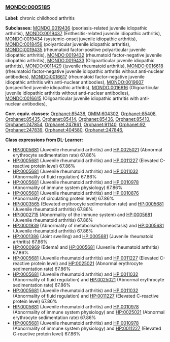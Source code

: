
### [MONDO:0005185](http://purl.obolibrary.org/obo/MONDO_0005185)
**Label:** chronic childhood arthritis

**Subclasses:** [MONDO:0019436](http://purl.obolibrary.org/obo/MONDO_0019436) (psoriasis-related juvenile idiopathic arthritis), [MONDO:0019437](http://purl.obolibrary.org/obo/MONDO_0019437) (Enthesitis-related juvenile idiopathic arthritis), [MONDO:0019434](http://purl.obolibrary.org/obo/MONDO_0019434) (systemic-onset juvenile idiopathic arthritis), [MONDO:0018456](http://purl.obolibrary.org/obo/MONDO_0018456) (polyarticular juvenile idiopathic arthritis), [MONDO:0019435](http://purl.obolibrary.org/obo/MONDO_0019435) (rheumatoid factor-positive polyarticular juvenile idiopathic arthritis), [MONDO:0019432](http://purl.obolibrary.org/obo/MONDO_0019432) (rheumatoid factor-negative juvenile idiopathic arthritis), [MONDO:0019433](http://purl.obolibrary.org/obo/MONDO_0019433) (Oligoarticular juvenile idiopathic arthritis), [MONDO:0011429](http://purl.obolibrary.org/obo/MONDO_0011429) (juvenile rheumatoid arthritis), [MONDO:0016618](http://purl.obolibrary.org/obo/MONDO_0016618) (rheumatoid factor-negative juvenile idiopathic arthritis without anti-nuclear antibodies), [MONDO:0016617](http://purl.obolibrary.org/obo/MONDO_0016617) (rheumatoid factor-negative juvenile idiopathic arthritis with anti-nuclear antibodies), [MONDO:0019607](http://purl.obolibrary.org/obo/MONDO_0019607) (unspecified juvenile idiopathic arthritis), [MONDO:0016616](http://purl.obolibrary.org/obo/MONDO_0016616) (Oligoarticular juvenile idiopathic arthritis without anti-nuclear antibodies), [MONDO:0016615](http://purl.obolibrary.org/obo/MONDO_0016615) (Oligoarticular juvenile idiopathic arthritis with anti-nuclear antibodies), 

**Corr. equiv. classes:** [Orphanet:85438](http://www.orpha.net/ORDO/Orphanet_85438), [OMIM:604302](http://purl.obolibrary.org/obo/OMIM_604302), [Orphanet:85408](http://www.orpha.net/ORDO/Orphanet_85408), [Orphanet:85435](http://www.orpha.net/ORDO/Orphanet_85435), [Orphanet:85414](http://www.orpha.net/ORDO/Orphanet_85414), [Orphanet:85436](http://www.orpha.net/ORDO/Orphanet_85436), [Orphanet:85410](http://www.orpha.net/ORDO/Orphanet_85410), [Orphanet:247854](http://www.orpha.net/ORDO/Orphanet_247854), [Orphanet:247861](http://www.orpha.net/ORDO/Orphanet_247861), [Orphanet:91140](http://www.orpha.net/ORDO/Orphanet_91140), [Orphanet:92](http://www.orpha.net/ORDO/Orphanet_92), [Orphanet:247839](http://www.orpha.net/ORDO/Orphanet_247839), [Orphanet:404580](http://www.orpha.net/ORDO/Orphanet_404580), [Orphanet:247846](http://www.orpha.net/ORDO/Orphanet_247846), 

**Class expressions from DL-Learner:**

- [HP:0005681](http://purl.obolibrary.org/obo/HP_0005681) (Juvenile rheumatoid arthritis) and [HP:0025021](http://purl.obolibrary.org/obo/HP_0025021) (Abnormal erythrocyte sedimentation rate) 67.86%
- [HP:0005681](http://purl.obolibrary.org/obo/HP_0005681) (Juvenile rheumatoid arthritis) and [HP:0011227](http://purl.obolibrary.org/obo/HP_0011227) (Elevated C-reactive protein level) 67.86%
- [HP:0005681](http://purl.obolibrary.org/obo/HP_0005681) (Juvenile rheumatoid arthritis) and [HP:0011032](http://purl.obolibrary.org/obo/HP_0011032) (Abnormality of fluid regulation) 67.86%
- [HP:0005681](http://purl.obolibrary.org/obo/HP_0005681) (Juvenile rheumatoid arthritis) and [HP:0010978](http://purl.obolibrary.org/obo/HP_0010978) (Abnormality of immune system physiology) 67.86%
- [HP:0005681](http://purl.obolibrary.org/obo/HP_0005681) (Juvenile rheumatoid arthritis) and [HP:0010876](http://purl.obolibrary.org/obo/HP_0010876) (Abnormality of circulating protein level) 67.86%
- [HP:0003565](http://purl.obolibrary.org/obo/HP_0003565) (Elevated erythrocyte sedimentation rate) and [HP:0005681](http://purl.obolibrary.org/obo/HP_0005681) (Juvenile rheumatoid arthritis) 67.86%
- [HP:0002715](http://purl.obolibrary.org/obo/HP_0002715) (Abnormality of the immune system) and [HP:0005681](http://purl.obolibrary.org/obo/HP_0005681) (Juvenile rheumatoid arthritis) 67.86%
- [HP:0001939](http://purl.obolibrary.org/obo/HP_0001939) (Abnormality of metabolism/homeostasis) and [HP:0005681](http://purl.obolibrary.org/obo/HP_0005681) (Juvenile rheumatoid arthritis) 67.86%
- [HP:0001386](http://purl.obolibrary.org/obo/HP_0001386) (Joint swelling) and [HP:0005681](http://purl.obolibrary.org/obo/HP_0005681) (Juvenile rheumatoid arthritis) 67.86%
- [HP:0000969](http://purl.obolibrary.org/obo/HP_0000969) (Edema) and [HP:0005681](http://purl.obolibrary.org/obo/HP_0005681) (Juvenile rheumatoid arthritis) 67.86%
- [HP:0005681](http://purl.obolibrary.org/obo/HP_0005681) (Juvenile rheumatoid arthritis) and [HP:0011227](http://purl.obolibrary.org/obo/HP_0011227) (Elevated C-reactive protein level) and [HP:0025021](http://purl.obolibrary.org/obo/HP_0025021) (Abnormal erythrocyte sedimentation rate) 67.86%
- [HP:0005681](http://purl.obolibrary.org/obo/HP_0005681) (Juvenile rheumatoid arthritis) and [HP:0011032](http://purl.obolibrary.org/obo/HP_0011032) (Abnormality of fluid regulation) and [HP:0025021](http://purl.obolibrary.org/obo/HP_0025021) (Abnormal erythrocyte sedimentation rate) 67.86%
- [HP:0005681](http://purl.obolibrary.org/obo/HP_0005681) (Juvenile rheumatoid arthritis) and [HP:0011032](http://purl.obolibrary.org/obo/HP_0011032) (Abnormality of fluid regulation) and [HP:0011227](http://purl.obolibrary.org/obo/HP_0011227) (Elevated C-reactive protein level) 67.86%
- [HP:0005681](http://purl.obolibrary.org/obo/HP_0005681) (Juvenile rheumatoid arthritis) and [HP:0010978](http://purl.obolibrary.org/obo/HP_0010978) (Abnormality of immune system physiology) and [HP:0025021](http://purl.obolibrary.org/obo/HP_0025021) (Abnormal erythrocyte sedimentation rate) 67.86%
- [HP:0005681](http://purl.obolibrary.org/obo/HP_0005681) (Juvenile rheumatoid arthritis) and [HP:0010978](http://purl.obolibrary.org/obo/HP_0010978) (Abnormality of immune system physiology) and [HP:0011227](http://purl.obolibrary.org/obo/HP_0011227) (Elevated C-reactive protein level) 67.86%



